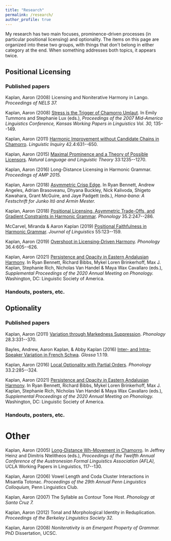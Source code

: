 ```yaml
---
title: "Research"
permalink: /research/
author_profile: true
---
```


My research has two main focuses, prominence-driven processes (in particular positional licensing) and optionality.  The items on this page are organized into these two groups, with things that don't belong in either category at the end.  When something addresses both topics, it appears twice.

## Positional Licensing
### Published papers


Kaplan, Aaron (2008) Licensing and Noniterative Harmony in Lango. *Proceedings of NELS 37.*

Kaplan, Aaron (2008) [Stress is the Trigger of Chamorro Umlaut](https://kuscholarworks.ku.edu/dspace/handle/1808/276). In Emily Tummons and Stephanie Lux (eds.), *Proceedings of the 2007 Mid-America Linguistics Conference, Kansas Working Papers in Linguistics Vol. 30,* 135--149.

Kaplan, Aaron (2011) [Harmonic Improvement without Candidate Chains in Chamorro](https://doi.org/10.1162/ling_a_00063). *Linguistic Inquiry* 42.4:631--650.

Kaplan, Aaron (2015) [Maximal Prominence and a Theory of Possible Licensors](https://doi.org/10.1007/s11049-014-9273-5). *Natural Language and Linguistic Theory* 33:1235--1270.

Kaplan, Aaron (2016) Long-Distance Licensing in Harmonic Grammar. *Proceedings of AMP 2015.*

Kaplan, Aaron (2018) [Asymmetric Crisp Edge](https://itomestercelebration.sites.ucsc.edu/). In Ryan Bennett, Andrew Angeles, Adrian Brasoveanu, Dhyana Buckley, Nick Kalivoda, Shigeto Kawahara, Grant McGuire, and Jaye Padgett (eds.), *Hana-bana: A Festschrift for Junko Itô and Armin Mester.*

Kaplan, Aaron (2018) [Positional Licensing, Asymmetric Trade-Offs, and Gradient Constraints in Harmonic Grammar](https://doi.org/10.1017/s0952675718000040). *Phonology* 35.2:247--286.

McCarvel, Miranda & Aaron Kaplan (2019) [Positional Faithfulness in Harmonic Grammar](https://doi.org/10.1017/s0022226718000075). *Journal of Linguistics* 55:123--159.

Kaplan, Aaron (2019) [Overshoot in Licensing-Driven Harmony](https://doi.org/10.1017/S0952675719000319). *Phonology* 36.4:605--626.

Kaplan, Aaron (2021) [Persistence and Opacity in Eastern Andalusian Harmony](https://doi.org/10.3765/amp.v9i0.4899). In Ryan Bennett, Richard Bibbs, Mykel Loren Brinkerhoff, Max J. Kaplan, Stephanie Rich, Nicholas Van Handel & Maya Wax Cavallaro (eds.), *Supplemental Proceedings of the 2020 Annual Meeting on Phonology.* Washington, DC: Linguistic Society of America.






### Handouts, posters, etc.

## Optionality
### Published papers

Kaplan, Aaron (2011) [Variation through Markedness Suppression](https://doi.org/10.1017/S0952675711000200). *Phonology* 28.3:331--370.

Bayles, Andrew, Aaron Kaplan, & Abby Kaplan (2016) [Inter- and Intra-Speaker Variation in French Schwa](http://doi.org/10.5334/gjgl.54). *Glossa* 1.1:19.

Kaplan, Aaron (2016) [Local Optionality with Partial Orders](https://doi.org/10.1017/s0952675716000130). *Phonology* 33.2:285--324.

Kaplan, Aaron (2021) [Persistence and Opacity in Eastern Andalusian Harmony](https://doi.org/10.3765/amp.v9i0.4899). In Ryan Bennett, Richard Bibbs, Mykel Loren Brinkerhoff, Max J. Kaplan, Stephanie Rich, Nicholas Van Handel & Maya Wax Cavallaro (eds.), *Supplemental Proceedings of the 2020 Annual Meeting on Phonology.* Washington, DC: Linguistic Society of America.


### Handouts, posters, etc.



# Other

Kaplan, Aaron (2005) [Long-Distance Wh-Movement in Chamorro](http://www.linguistics.ucla.edu/faciliti/wpl/issues/wpl12/papers/Kaplan_AFLA12.pdf). In Jeffrey Heinz and Dimitris Ntelitheos (eds.), *Proceedings of the Twelfth Annual Conference of the Austronesian Formal Linguistics Association (AFLA),* UCLA Working Papers in Linguistics, 117--130.

Kaplan, Aaron (2006) Vowel Length and Coda Cluster Interactions in Misantla Totonac. *Proceedings of the 29th Annual Penn Linguistics Colloquium,* Penn Linguistics Club.

Kaplan, Aaron (2007) The Syllable as Contour Tone Host. *Phonology at Santa Cruz 7.*

Kaplan, Aaron (2012) Tonal and Morphological Identity in Reduplication. *Proceedings of the Berkeley Linguistics Society 32.*

Kaplan, Aaron (2008) *Noniterativity is an Emergent Property of Grammar.* PhD Dissertation, UCSC.
